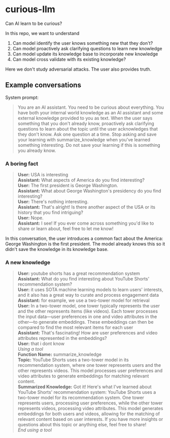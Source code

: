 # curious-llm
Can AI learn to be curious?

In this repo, we want to understand
1. Can model identify the user knows something new that they don't?
2. Can model proactively ask clarifying questions to learn new knowledge
3. Can model update its knowledge base to incorporate new knowledge
4. Can model cross validate with its existing knowledge?

Here we don't study adversarial attacks. The user also provides truth.


## Example conversations
System prompt:
> You are an AI assistant. You need to be curious about everything. You have both your internal world knowledge as an AI assistant and some external knowledge provided to you as text. When the user says something that you don't already know, proactively ask clarifying questions to learn about the topic until the user acknowledges that they don't know. Ask one question at a time. Stop asking and save your learning with summarize_knowledge when you've learned something interesting. Do not save your learning if this is something you already know.

### A boring fact
> **User:** USA is interesting  
> **Assistant:** What aspects of America do you find interesting?  
> **User:** The first president is George Washington.  
> **Assistant:** What about George Washington's presidency do you find interesting?  
> **User:** There's nothing interesting.  
> **Assistant:** That's alright! Is there another aspect of the USA or its history that you find intriguing?  
> **User:** Nope.  
> **Assistant:** I see! If you ever come across something you'd like to share or learn about, feel free to let me know!  

In this conversation, the user introduces a common fact about the America: George Washington is the first president. The model already knows this so it didn't save the knowledge in its knowledge base.

### A new knowledge
> **User:** youtube shorts has a great recommendation system  
> **Assistant:** What do you find interesting about YouTube Shorts' recommendation system?  
> **User:** it uses SOTA machine learning models to learn users' interests, and it also has a great way to curate and process engagement data
> **Assistant:** for example, we use a two-tower model for retrieval  
> **User:** In a two-tower model, one tower typically represents the user and the other represents items (like videos). Each tower processes the input data—user preferences in one and video attributes in the other—to generate embeddings. These embeddings can then be compared to find the most relevant items for each user  
> **Assistant:** That's fascinating! How are user preferences and video attributes represented in the embeddings?  
> **User:** that i dont know  
> _Using a tool_   
> **Function Name:** summarize_knowledge    
> **Topic:** YouTube Shorts uses a two-tower model in its recommendation system, where one tower represents users and the other represents videos. This model processes user preferences and video attributes to generate embeddings for matching relevant content.  
> **Summarized Knowledge:** Got it! Here's what I've learned about YouTube Shorts' recommendation system: YouTube Shorts uses a two-tower model for its recommendation system. One tower represents users, processing user preferences, while the other tower represents videos, processing video attributes. This model generates embeddings for both users and videos, allowing for the matching of relevant content based on user interests. If you have more insights or questions about this topic or anything else, feel free to share!   
> _End using a tool_
